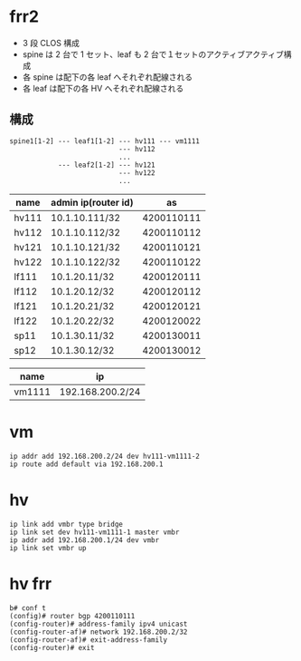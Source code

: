 # frr2

- 3 段 CLOS 構成
- spine は 2 台で 1 セット、leaf も 2 台で１セットのアクティブアクティブ構成
- 各 spine は配下の各 leaf へそれぞれ配線される
- 各 leaf は配下の各 HV へそれぞれ配線される

## 構成

```
spine1[1-2] --- leaf1[1-2] --- hv111 --- vm1111
                           --- hv112
                           ...
            --- leaf2[1-2] --- hv121
                           --- hv122
                           ...

```

| name  | admin ip(router id) | as         |
| ----- | ------------------- | ---------- |
| hv111 | 10.1.10.111/32      | 4200110111 |
| hv112 | 10.1.10.112/32      | 4200110112 |
| hv121 | 10.1.10.121/32      | 4200110121 |
| hv122 | 10.1.10.122/32      | 4200110122 |
| lf111 | 10.1.20.11/32       | 4200120111 |
| lf112 | 10.1.20.12/32       | 4200120112 |
| lf121 | 10.1.20.21/32       | 4200120121 |
| lf122 | 10.1.20.22/32       | 4200120022 |
| sp11  | 10.1.30.11/32       | 4200130011 |
| sp12  | 10.1.30.12/32       | 4200130012 |

| name   | ip               |
| ------ | ---------------- |
| vm1111 | 192.168.200.2/24 |

# vm

```
ip addr add 192.168.200.2/24 dev hv111-vm1111-2
ip route add default via 192.168.200.1
```

# hv

```
ip link add vmbr type bridge
ip link set dev hv111-vm1111-1 master vmbr
ip addr add 192.168.200.1/24 dev vmbr
ip link set vmbr up
```

# hv frr

```
b# conf t
(config)# router bgp 4200110111
(config-router)# address-family ipv4 unicast
(config-router-af)# network 192.168.200.2/32
(config-router-af)# exit-address-family
(config-router)# exit
```
